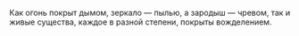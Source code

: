 Как огонь покрыт дымом, зеркало — пылью, а зародыш — чревом, так и живые существа, каждое в разной степени, покрыты вожделением.